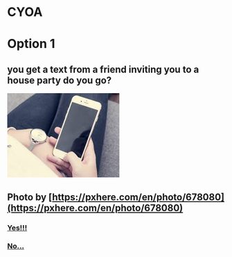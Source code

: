 # CYOA
# Option 1
## you get a text from a friend inviting you to a house party do you go?

  ![Alt Text](phone.jpeg)
  
  Photo by [https://pxhere.com/en/photo/678080](https://pxhere.com/en/photo/678080)
---
### [Yes!!!](yes.md)
### [No...](no.md)